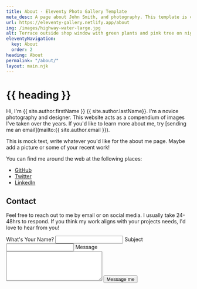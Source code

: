 ```yaml
---
title: About - Eleventy Photo Gallery Template
meta_desc: A page about John Smith, and photography. This template is currently the default version so add your own about me page info here.
url: https://eleventy-gallery.netlify.app/about
img: /images/highway-water-large.jpg
alt: Terrace outside shop window with green plants and pink tree on night street
eleventyNavigation:
  key: About
  order: 2
heading: About
permalink: "/about/"
layout: main.njk
---
```


<div class="about-me-content">

# {{ heading }}

Hi, I'm {{ site.author.firstName }} {{ site.author.lastName}}. I'm a novice photography and designer. This website acts as a compendium of images I've taken over the years. If you'd like to learn more about me, try [sending me an email](mailto:{{ site.author.email }}). 

This is mock text, write whatever you'd like for the about me page. Maybe add a picture or some of your recent work!

You can find me around the web at the following places:

<ul class="about-socials">
    <li><a href="{{ site.socials.github}}">GitHub</a></li>
    <li><a href="{{ site.socials.twitter }}">Twitter</a></li>
    <li><a href="{{ site.socials.linkedin }}">LinkedIn</a></li>
</ul>

<h2 id="contact-me">Contact</h2>

Feel free to reach out to me by email or on social media. I usually take 24-48hrs to respond. If you think my work aligns with your projects needs, I'd love to hear from you!

<form class="contact-form" onsubmit="sendMail()">
    <label for="name">What's Your Name?</label>
    <input type="text" name="name" id="name" required>
    <label class="form-label" for="subject">Subject</label>
    <input class="email-subject" type="text" name="subject" id="subject" required>
    <label class="form-label" for="message">Message</label>
    <textarea class="email-msg" rows="5" cols="30" name="message" id="message" required></textarea>
    <button type="submit" class="reach-me button submit-contact">Message me</button>
</form>

</div>